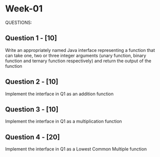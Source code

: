# Week-01
QUESTIONS:

Question 1 - [10]
----------------------
Write an appropriately named Java interface representing a function that can take one, two or three integer arguments (unary function, binary function and ternary function respectively) and return the output of the function

Question 2 - [10]
----------------------
Implement the interface in Q1 as an addition function

Question 3 - [10]
----------------------
Implement the interface in Q1 as a multiplication function

Question 4 - [20]
----------------------
Implement the interface in Q1 as a Lowest Common Multiple function
